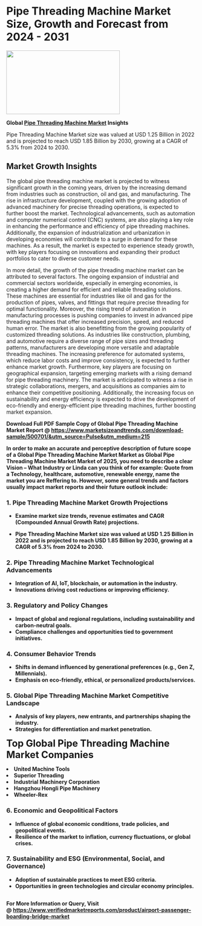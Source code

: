 <H1>Pipe Threading Machine Market Size, Growth and Forecast from 2024 - 2031</H1><img class="aligncenter size-medium wp-image-584254" src="https://thirdeyenews.in/wp-content/uploads/2024/09/Global-Market-Research-300x168.jpeg" alt="" width="300" height="168" /><p><strong>Global&nbsp;<a href="https://www.marketsizeandtrends.com/download-sample/500701/&amp;utm_source=Pulse&amp;utm_medium=215">Pipe Threading Machine Market</a> Insights</strong></p><p>Pipe Threading Machine Market size was valued at USD 1.25 Billion in 2022 and is projected to reach USD 1.85 Billion by 2030, growing at a CAGR of 5.3% from 2024 to 2030.</p><p><h2>Market Growth Insights</h2> <p>The global pipe threading machine market is projected to witness significant growth in the coming years, driven by the increasing demand from industries such as construction, oil and gas, and manufacturing. The rise in infrastructure development, coupled with the growing adoption of advanced machinery for precise threading operations, is expected to further boost the market. Technological advancements, such as automation and computer numerical control (CNC) systems, are also playing a key role in enhancing the performance and efficiency of pipe threading machines. Additionally, the expansion of industrialization and urbanization in developing economies will contribute to a surge in demand for these machines. As a result, the market is expected to experience steady growth, with key players focusing on innovations and expanding their product portfolios to cater to diverse customer needs.</p> <p><strong></strong></p> <p>In more detail, the growth of the pipe threading machine market can be attributed to several factors. The ongoing expansion of industrial and commercial sectors worldwide, especially in emerging economies, is creating a higher demand for efficient and reliable threading solutions. These machines are essential for industries like oil and gas for the production of pipes, valves, and fittings that require precise threading for optimal functionality. Moreover, the rising trend of automation in manufacturing processes is pushing companies to invest in advanced pipe threading machines that offer increased precision, speed, and reduced human error. The market is also benefitting from the growing popularity of customized threading solutions. As industries like construction, plumbing, and automotive require a diverse range of pipe sizes and threading patterns, manufacturers are developing more versatile and adaptable threading machines. The increasing preference for automated systems, which reduce labor costs and improve consistency, is expected to further enhance market growth. Furthermore, key players are focusing on geographical expansion, targeting emerging markets with a rising demand for pipe threading machinery. The market is anticipated to witness a rise in strategic collaborations, mergers, and acquisitions as companies aim to enhance their competitive positioning. Additionally, the increasing focus on sustainability and energy efficiency is expected to drive the development of eco-friendly and energy-efficient pipe threading machines, further boosting market expansion.</p> <p><strong></p><p><span class=""><strong>Download Full PDF Sample Copy of Global Pipe Threading Machine Market Report</strong> @ <a href="https://www.marketsizeandtrends.com/download-sample/500701/&amp;utm_source=Pulse&amp;utm_medium=215" target="_blank">https://www.marketsizeandtrends.com/download-sample/500701/&amp;utm_source=Pulse&amp;utm_medium=215</a></span></p><p>In order to make an accurate and perceptive description of future scope of a Global&nbsp;Pipe Threading Machine Market Market as Global&nbsp;Pipe Threading Machine Market Market of 2025, you need to describe a clear Vision &ndash; What Industry or Linda can you think of for example: Quote from a Technology, healthcare, automotive, renewable energy, name the market you are Reffering to. However, some general trends and factors usually impact market reports and their future outlook include:</p><h3>1.&nbsp;<strong>Pipe Threading Machine Market Growth Projections</strong></h3><ul><li>Examine market size trends, revenue estimates and CAGR (Compounded Annual Growth Rate) projections.</li><li><p>Pipe Threading Machine Market size was valued at USD 1.25 Billion in 2022 and is projected to reach USD 1.85 Billion by 2030, growing at a CAGR of 5.3% from 2024 to 2030.</p></li></ul><h3>2.&nbsp;<strong>Pipe Threading Machine Market Technological Advancements</strong></h3><ul><li>Integration of AI, IoT, blockchain, or automation in the industry.</li><li>Innovations driving cost reductions or improving efficiency.</li></ul><h3>3.&nbsp;<strong>Regulatory and Policy Changes</strong></h3><ul><li>Impact of global and regional regulations, including sustainability and carbon-neutral goals.</li><li>Compliance challenges and opportunities tied to government initiatives.</li></ul><h3>4.&nbsp;<strong>Consumer Behavior Trends</strong></h3><ul><li>Shifts in demand influenced by generational preferences (e.g., Gen Z, Millennials).</li><li>Emphasis on eco-friendly, ethical, or personalized products/services.</li></ul><h3>5.&nbsp;<strong>Global Pipe Threading Machine Market Competitive Landscape</strong></h3><ul><li>Analysis of key players, new entrants, and partnerships shaping the industry.</li><li>Strategies for differentiation and market penetration.</li></ul><p data-pm-slice="1 1 []"><span style="color: inherit; font-family: inherit; font-size: 25px;">Top Global Pipe Threading Machine Market Companies</span></p><div class="" data-test-id=""><p><li>United Machine Tools</li><li> Superior Threading</li><li> Industrial Machinery Corporation</li><li> Hangzhou Hongli Pipe Machinery</li><li> Wheeler-Rex</li></p></div><h3>6.&nbsp;<strong>Economic and Geopolitical Factors</strong></h3><ul><li>Influence of global economic conditions, trade policies, and geopolitical events.</li><li>Resilience of the market to inflation, currency fluctuations, or global crises.</li></ul><h3>7.&nbsp;<strong>Sustainability and ESG (Environmental, Social, and Governance)</strong></h3><ul><li>Adoption of sustainable practices to meet ESG criteria.</li><li>Opportunities in green technologies and circular economy principles.</li></ul><h2><strong style="font-size: 14px;">For More Information or Query, Visit @&nbsp;</strong><a style="background-color: #ffffff; font-size: 14px;" href="https://www.marketsizeandtrends.com/report/pipe-threading-machine-market/" target="_blank">https://www.verifiedmarketreports.com/product/airport-passenger-boarding-bridge-market</a></h2>
